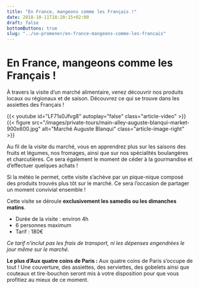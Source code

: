 ```yaml
---
title: "En France, mangeons comme les Français !"
date: 2018-10-11T18:20:15+02:00
draft: false
bottomButtons: true
slug: "../se-promener/en-france-mangeons-comme-les-francais"
---
```


# En France, mangeons comme les Français !

À travers la visite d’un marché alimentaire, venez découvrir nos produits locaux ou régionaux et de saison. Découvrez ce qui se trouve dans les assiettes des Français !

{{< youtube id="LF71s0Jfvg8" autoplay="false" class="article-video" >}}
{{< figure src="/images/private-tours/main-alley-auguste-blanqui-market-900x600.jpg" alt="Marché Auguste Blanqui" class="article-image-right" >}}

Au fil de la visite du marché, vous en apprendrez plus sur les saisons des fruits et légumes, nos fromages, ainsi que sur nos spécialités boulangères et charcutières. Ce sera également le moment de céder à la gourmandise et d’effectuer quelques achats !

Si la météo le permet, cette visite s’achève par un pique-nique composé des produits trouvés plus tôt sur le marché. Ce sera l’occasion de partager un moment convivial ensemble !

Cette visite se déroule **exclusivement les samedis ou les dimanches matins**.

* Durée de la visite : environ 4h
* 6 personnes maximum
* Tarif : 180€

*Ce tarif n’inclut pas les frais de transport, ni les dépenses engendrées le jour même sur le marché.*

**Le plus d’Aux quatre coins de Paris :** Aux quatre coins de Paris s’occupe de tout ! Une couverture, des assiettes, des serviettes, des gobelets ainsi que couteaux et tire-bouchon seront mis à votre disposition pour que vous profitiez au mieux de ce moment.
